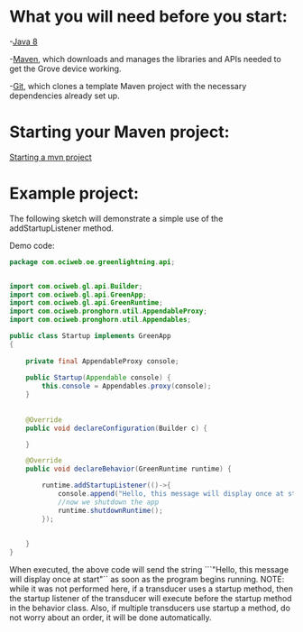 # What you will need before you start:
-[Java 8](https://docs.oracle.com/javase/8/docs/technotes/guides/install/install_overview.html) 

-[Maven](https://maven.apache.org/install.html), which downloads and manages the libraries and APIs needed to get the Grove device working.

-[Git](https://git-scm.com/), which clones a template Maven project with the necessary dependencies already set up.

# Starting your Maven project: 
[Starting a mvn project](https://github.com/oci-pronghorn/FogLighter/blob/master/README.md)

# Example project:

The following sketch will demonstrate a simple use of the addStartupListener method.

Demo code: 


```java
package com.ociweb.oe.greenlightning.api;


import com.ociweb.gl.api.Builder;
import com.ociweb.gl.api.GreenApp;
import com.ociweb.gl.api.GreenRuntime;
import com.ociweb.pronghorn.util.AppendableProxy;
import com.ociweb.pronghorn.util.Appendables;

public class Startup implements GreenApp
{
	
	private final AppendableProxy console;
	
	public Startup(Appendable console) {
		this.console = Appendables.proxy(console);
	}
	
	
    @Override
    public void declareConfiguration(Builder c) {

    }

    @Override
    public void declareBehavior(GreenRuntime runtime) {

    	runtime.addStartupListener(()->{
    		console.append("Hello, this message will display once at start\n");
    		//now we shutdown the app
    		runtime.shutdownRuntime();
    	});
    	
    	
    }
}
```


When executed, the above code will send the string ```"Hello, this message will display once at start"`` as soon as the program begins running. NOTE: while it was not performed here, 
if a transducer uses a startup method, then the startup listener of the transducer will execute before the startup method in the behavior class. Also, if multiple transducers use startup a method, do not worry about an order, it will be done automatically.
